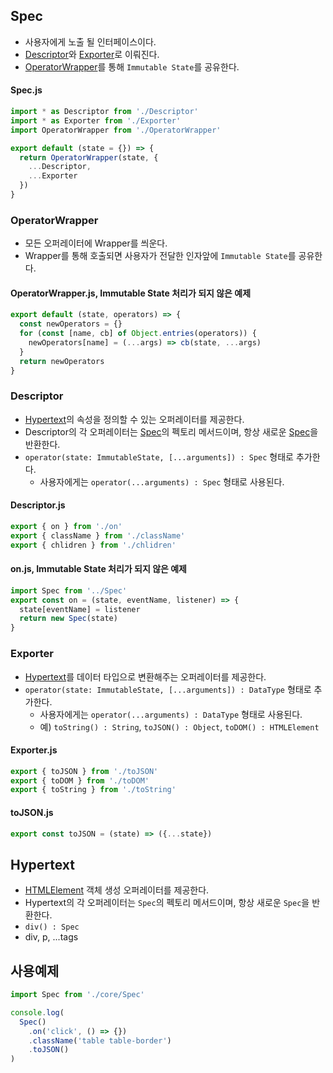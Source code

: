 ## Spec
- 사용자에게 노출 될 인터페이스이다.
- [Descriptor](#descriptor)와 [Exporter](#exporter)로 이뤄진다.
- [OperatorWrapper](#operatorWrapper)를 통해 `Immutable State`를 공유한다.
#### Spec.js
```js
import * as Descriptor from './Descriptor'
import * as Exporter from './Exporter'
import OperatorWrapper from './OperatorWrapper'

export default (state = {}) => {
  return OperatorWrapper(state, {
    ...Descriptor,
    ...Exporter
  })
}
```

### OperatorWrapper
- 모든 오퍼레이터에 Wrapper를 씌운다.
- Wrapper를 통해 호출되면 사용자가 전달한 인자앞에 `Immutable State`를 공유한다.

#### OperatorWrapper.js, Immutable State 처리가 되지 않은 예제
```js
export default (state, operators) => {
  const newOperators = {}
  for (const [name, cb] of Object.entries(operators)) {
    newOperators[name] = (...args) => cb(state, ...args)
  }
  return newOperators
}
```

### Descriptor
- [Hypertext](#hypertext)의 속성을 정의할 수 있는 오퍼레이터를 제공한다.
- Descriptor의 각 오퍼레이터는 [Spec](#spec)의 펙토리 메서드이며, 항상 새로운 [Spec](#spec)을 반환한다.
- `operator(state: ImmutableState, [...arguments]) : Spec` 형태로 추가한다.
  - 사용자에게는 `operator(...arguments) : Spec` 형태로 사용된다.

#### Descriptor.js
```js
export { on } from './on'
export { className } from './className'
export { chlidren } from './chlidren'
```

#### on.js, Immutable State 처리가 되지 않은 예제
```js
import Spec from '../Spec'
export const on = (state, eventName, listener) => {
  state[eventName] = listener
  return new Spec(state)
}
```

### Exporter
- [Hypertext](#hypertext)를 데이터 타입으로 변환해주는 오퍼레이터를 제공한다.
- `operator(state: ImmutableState, [...arguments]) : DataType` 형태로 추가한다.
  - 사용자에게는 `operator(...arguments) : DataType` 형태로 사용된다.
  - 예) `toString() : String`, `toJSON() : Object`, `toDOM() : HTMLElement`
#### Exporter.js
```js
export { toJSON } from './toJSON'
export { toDOM } from './toDOM'
export { toString } from './toString'
```
#### toJSON.js
```js
export const toJSON = (state) => ({...state})
```

## Hypertext
- [HTMLElement](https://developer.mozilla.org/en-US/docs/Web/API/HTMLElement) 객체 생성 오퍼레이터를 제공한다.
- Hypertext의 각 오퍼레이터는 `Spec`의 펙토리 메서드이며, 항상 새로운 `Spec`을 반환한다.
- `div() : Spec`
- div, p, ...tags

## 사용예제
```js
import Spec from './core/Spec'

console.log(
  Spec()
    .on('click', () => {})
    .className('table table-border')
    .toJSON()
)
```